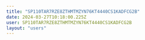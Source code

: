 ```yaml
---
title: "SP110TAR7RZE8ZTHMTMZYN76KT4440CS1KADFCG2B"
date: 2024-03-27T10:18:00.225Z
user: SP110TAR7RZE8ZTHMTMZYN76KT4440CS1KADFCG2B
layout: "users"
---
```

    